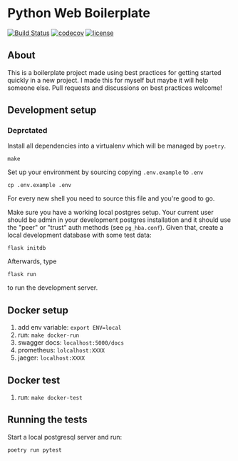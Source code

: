 # Python Web Boilerplate

[![Build Status](https://travis-ci.org/svenstaro/python-web-boilerplate.svg?branch=master)](https://travis-ci.org/svenstaro/python-web-boilerplate)
[![codecov](https://codecov.io/gh/svenstaro/python-web-boilerplate/branch/master/graph/badge.svg)](https://codecov.io/gh/svenstaro/python-web-boilerplate)
[![license](http://img.shields.io/badge/license-MIT-blue.svg)](https://github.com/svenstaro/python-web-boilerplate/blob/master/LICENSE)

## About
This is a boilerplate project made using best practices for getting started quickly
in a new project. I made this for myself but maybe it will help someone else. Pull
requests and discussions on best practices welcome!

## Development setup
### Deprctated
Install all dependencies into a virtualenv which will be managed by `poetry`.

    make

Set up your environment by sourcing copying `.env.example` to `.env`

    cp .env.example .env

For every new shell you need to source this file and you're good to go.

Make sure you have a working local postgres setup. Your current user should be
admin in your development postgres installation and it should use the "peer" or
"trust" auth methods (see `pg_hba.conf`). Given that, create a local
development database with some test data:

    flask initdb

Afterwards, type

    flask run

to run the development server.

## Docker setup
1. add env variable: `export ENV=local`
2. run: `make docker-run`
3. swagger docs: `localhost:5000/docs`
4. prometheus: `lolcalhost:XXXX`
5. jaeger: `localhost:XXXX` 

## Docker test
1. run: `make docker-test`

## Running the tests

Start a local postgresql server and run:

    poetry run pytest
